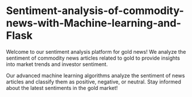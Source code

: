 # Sentiment-analysis-of-commodity-news-with-Machine-learning-and-Flask

Welcome to our sentiment analysis platform for gold news! We analyze the sentiment of commodity news articles related to gold to provide insights into market trends and investor sentiment.

Our advanced machine learning algorithms analyze the sentiment of news articles and classify them as positive, negative, or neutral. Stay informed about the latest sentiments in the gold market!
